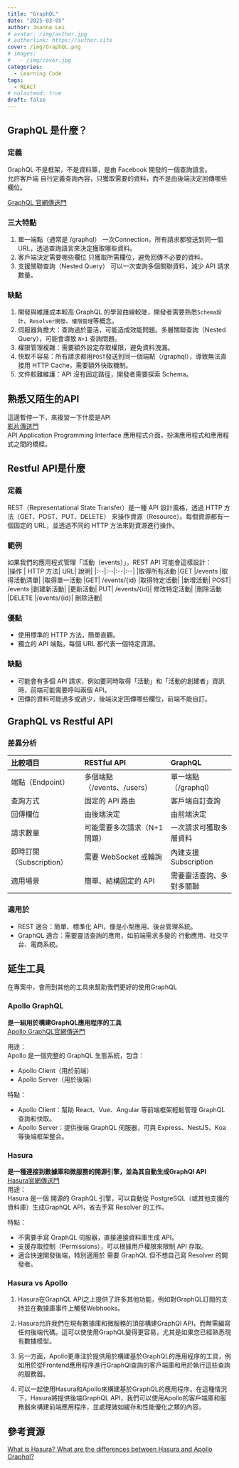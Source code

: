 ```yaml
---
title: "GraphQL"
date: "2025-03-05"
author: Joanna Lei
# avatar: /img/author.jpg
# authorlink: https://author.site
cover: /img/GraphQL.png
# images:
#   - /img/cover.jpg
categories:
  - Learning Code
tags:
  - REACT
# nolastmod: true
draft: false
---
```


## GraphQL 是什麼？

<!--more-->

### 定義
GraphQL 不是框架，不是資料庫，是由 Facebook 開發的一個查詢語言。  
允許客戶端 自行定義查詢內容，只獲取需要的資料，而不是由後端決定回傳哪些欄位。

[GraphQL 官網傳送門](https://graphql.org/)

### 三大特點
1. 單一端點（通常是 /graphql）
一次Connection，所有請求都發送到同一個 URL，透過查詢語言來決定獲取哪些資料。
2. 客戶端決定需要哪些欄位
只獲取所需欄位，避免回傳不必要的資料。
3. 支援關聯查詢（Nested Query）
可以一次查詢多個關聯資料，減少 API 請求數量。
### 缺點
1. 開發與維護成本較高:GraphQL 的學習曲線較陡，開發者需要熟悉`Schema設計`、`Resolver開發`、`權限管理`等概念。
2. 伺服器負擔大：查詢過於靈活，可能造成效能問題。多層關聯查詢（Nested Query），可能會導致 `N+1` 查詢問題。  
3. 權限管理複雜：需要額外設定存取權限，避免資料洩漏。
4. 快取不容易：所有請求都用`POST`發送到同一個端點（/graphql），導致無法直接用 HTTP Cache，需要額外快取機制。
5. 文件較難維護：API 沒有固定路徑，開發者需要探索 Schema。

## 熟悉又陌生的API
這邊暫停一下，來複習一下什麼是API  
[影片傳送門](https://www.youtube.com/embed/zvKadd9Cflc?si=TXw9Gluol8XNFyU1)  
API Application Programming Interface 應用程式介面，扮演應用程式和應用程式之間的橋樑。  


## Restful API是什麼
### 定義
REST（Representational State Transfer）是一種 API 設計風格，透過 HTTP 方法（GET、POST、PUT、DELETE） 來操作資源（Resource）。每個資源都有一個固定的 URL，並透過不同的 HTTP 方法來對資源進行操作。  
### 範例 
如果我們的應用程式管理「活動（events）」，REST API 可能會這樣設計：  
|操作	| HTTP 方法|	URL|	說明|
|:--|:--|:--|:--|
|取得所有活動	|GET	|/events	|取得活動清單|
|取得單一活動	|GET|	/events/{id}	|取得特定活動|
|新增活動|	POST|	/events	|創建新活動|
|更新活動|	PUT|	/events/{id}|	修改特定活動|
|刪除活動	|DELETE	|/events/{id}|	刪除活動|


### 優點
- 使用標準的 HTTP 方法，簡單直觀。
- 獨立的 API 端點，每個 URL 都代表一個特定資源。
### 缺點
- 可能會有多個 API 請求，例如要同時取得「活動」和「活動的創建者」資訊時，前端可能需要呼叫兩個 API。
- 回傳的資料可能過多或過少，後端決定回傳哪些欄位，前端不能自訂。

## GraphQL vs Restful API
### 差異分析
|比較項目	|RESTful API	|GraphQL|
|:--|:--|:--|
|端點（Endpoint）|	多個端點（/events、/users）	|單一端點（/graphql）|
|查詢方式	|固定的 API 路由	|客戶端自訂查詢|
|回傳欄位|	由後端決定	|由前端決定|
|請求數量|	可能需要多次請求（N+1 問題）|	一次請求可獲取多層資料|
|即時訂閱（Subscription）	|需要 WebSocket 或輪詢|	內建支援 Subscription|
|適用場景	|簡單、結構固定的 API	|需要靈活查詢、多對多關聯|
### 適用於
- REST 適合：簡單、標準化 API，像是小型應用、後台管理系統。
- GraphQL 適合：需要靈活查詢的應用，如前端需求多變的 行動應用、社交平台、電商系統。


## 延生工具
在專案中，會用到其他的工具來幫助我們更好的使用GraphQL

### Apollo GraphQL
**是一組用於構建GraphQL應用程序的工具**  
[Apollo GraphQL官網傳送門](https://www.apollographql.com/)  
  
用途：  
Apollo 是一個完整的 GraphQL 生態系統，包含：  
- Apollo Client（用於前端）
- Apollo Server（用於後端）

特點：
- Apollo Client：幫助 React、Vue、Angular 等前端框架輕鬆管理 GraphQL 查詢和快取。
- Apollo Server：提供後端 GraphQL 伺服器，可與 Express、NestJS、Koa 等後端框架整合。


### Hasura
**是一種連接到數據庫和微服務的開源引擎，並為其自動生成GraphQl API**  
[Hasura官網傳送門](https://hasura.io/)  
用途：  
Hasura 是一個 開源的 GraphQL 引擎，可以自動從 PostgreSQL（或其他支援的資料庫）生成GraphQL API，省去手寫 Resolver 的工作。  
  
特點：  
- 不需要手寫 GraphQL 伺服器，直接連接資料庫生成 API。
- 支援存取控制（Permissions），可以根據用戶權限來限制 API 存取。
- 適合快速開發後端，特別適用於 需要 GraphQL 但不想自己寫 Resolver 的開發者。

### Hasura vs Apollo

1. Hasura在GraphQL API之上提供了許多其他功能，例如對GraphQL訂閱的支持並在數據庫事件上觸發Webhooks。

2. Hasura允許我們在現有數據庫和微服務的頂部構建GraphQl API，而無需編寫任何後端代碼。這可以使使用GraphQL變得更容易，尤其是如果您已經熟悉現有數據模型。

3. 另一方面，Apollo更專注於提供用於構建基於GraphQL的應用程序的工具，例如用於從Frontend應用程序進行GraphQl查詢的客戶端庫和用於執行這些查詢的服務器。

4. 可以一起使用Hasura和Apollo來構建基於GraphQL的應用程序。在這種情況下，Hasura將提供後端GraphQL API，我們可以使用Apollo的客戶端庫和服務器來構建前端應用程序，並處理諸如緩存和性能優化之類的內容。


## 參考資源
[What is Hasura? What are the differences between Hasura and Apollo Graphql?](https://dev.to/furkangulsen/what-is-hasura-what-are-the-differences-between-hasura-and-apollo-graphql-40dk)